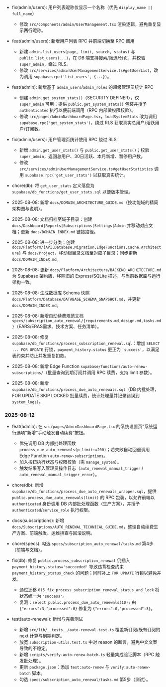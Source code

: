 - fix(admin/users): 用户列表昵称仅显示一个名称（优先 `display_name || full_name`）
  - 修改 `src/components/admin/UserManagement.tsx` 渲染逻辑，避免重复显示两行昵称。
- feat(admin/users): 新增用户列表 RPC 并前端切换至 RPC 调用
  - 新建 `admin.list_users(page, limit, search, status)` 与 `public.list_users(...)`，在 DB 端支持搜索/筛选/分页，并校验 `super_admin`，绕过 RLS。
  - 修改 `src/services/adminUserManagementService.ts#getUserList`，改为调用 `supabase.rpc('list_users', {...})`。
- feat(admin): 新增基于 `admin_users`/`admin_roles` 的超级管理员统计 RPC
  - 创建 `admin.get_system_stats()`（SECURITY DEFINER），仅 `super_admin` 可用；提供 `public.get_system_stats()` 包装并授予 `authenticated` 执行以便前端调用（RPC 内部做权限校验）。
  - 修改 `src/pages/AdminDashboardPage.tsx`，`loadSystemStats` 改为调用 `supabase.rpc('get_system_stats')`，绕过 RLS 获取真实总用户/活跃用户/订阅数。

- fix(admin/users): 用户管理页统计使用 RPC 绕过 RLS
  - 新增 `admin.get_user_stats()` 与 `public.get_user_stats()`；校验 `super_admin`，返回总用户、30日活跃、本月新增、暂停用户数。
  - 修改 `src/services/adminUserManagementService.ts#getUserStatistics` 调用 `supabase.rpc('get_user_stats')` 以获取真实统计。

- chore(db): 将 `get_user_stats` 定义落盘为 `supabase/db_functions/get_user_stats.sql` 以便版本管理。
- 2025-08-08: 新增 `docs/DOMAIN_ARCHITECTURE_GUIDE.md`（按功能域的精简架构图与说明）。
- 2025-08-08: 文档归档至域子目录：创建 `docs/Dashboard|Reports|Subscriptions|Settings|Admin` 并移动对应文档；更新 `docs/DOMAIN_INDEX.md` 链接路径。
- 2025-08-08: 进一步分类：创建 `docs/Platform/{API,Database,Migration,EdgeFunctions,Cache,Architecture}` 与 `docs/Project`，移动根目录文档至对应子目录；同步更新 `docs/DOMAIN_INDEX.md`。
- 2025-08-08: 更新 `docs/Platform/Architecture/BACKEND_ARCHITECTURE.md` 为 Supabase 架构版，移除旧的 Express/SQLite 描述，与当前数据库与运行架构一致。
- 2025-08-08: 生成数据库 Schema 快照 `docs/Platform/Database/DATABASE_SCHEMA_SNAPSHOT.md`，并更新 `docs/DOMAIN_INDEX.md`。
- 2025-08-08: 新增自动续费规范文档 `specs/subscription_auto_renewal/{requirements.md,design.md,tasks.md}`（EARS/ERAS需求、技术方案、任务清单）。
- 2025-08-08: 修复 `supabase/db_functions/process_subscription_renewal.sql`：增加 `SELECT ... FOR UPDATE` 行锁，`payment_history.status` 更正为 `'success'`，以满足表约束并防止并发重复扣款。
- 2025-08-08: 新增 Edge Function `supabase/functions/auto-renew-subscriptions/`（批量查询到期订阅并调用 RPC 续费，支持 limit 参数）。
- 2025-08-08: 新增 `supabase/db_functions/process_due_auto_renewals.sql`（DB 内批处理，FOR UPDATE SKIP LOCKED 批量续费，统计处理量并记录错误到 `system_logs`）。

### 2025-08-12
- feat(admin): 在 `src/pages/AdminDashboardPage.tsx` 的系统设置页“系统运行选项”新增“手动触发自动续费”按钮。
  - 优先调用 DB 内部批处理函数 `process_due_auto_renewals(p_limit:=200)`；若失败自动回退调用 Edge Function `auto-renew-subscriptions`。
  - 加入按钮执行状态与权限校验（需 `manage_system`）。
  - 触发结果写入管理员操作日志（`auto_renewal_manual_trigger` / `auto_renewal_manual_trigger_error`）。

- chore(db): 新增 `supabase/db_functions/process_due_auto_renewals_wrapper.sql`，提供 `public.process_due_auto_renewals(limit)` 的 RPC 包装，以允许前端以 `authenticated` 身份调用 DB 内部批处理函数（生产方案），并授予 `authenticated`/`service_role` 执行权限。

- docs(subscriptions): 新增 `docs/Subscriptions/AUTO_RENEWAL_TECHNICAL_GUIDE.md`，整理自动续费生产方案、前端触发、运维排查与回滚说明。
- chore(specs): 勾选 `specs/subscription_auto_renewal/tasks.md` 第4步（前端与文档）。

- fix(db): 修复 `public.process_subscription_renewal` 仍插入 `payment_history.status='succeeded'` 导致违背检查约束 `payment_history_status_check` 的问题；同时补上 `FOR UPDATE` 行锁以避免并发。
  - 通过迁移 `015_fix_process_subscription_renewal_status_and_lock` 将状态统一为 `'success'`。
  - 复测：`select public.process_due_auto_renewals(10);` 由 `{"errors":3,"processed":0}` 修复为 `{"errors":0,"processed":3}`。

- test(auto-renewal): 新增与完善测试
  - 新增 `src/lib/__tests__/auto-renewal.test.ts` 覆盖新订阅/既有订阅的 next 计算与到期判定。
  - 放宽 `subscription-utils.test.ts` 中对 reason 的断言，避免中文文案导致的不稳定。
  - 新增 `scripts/verify-auto-renew-batch.ts` 轻量集成验证脚本（RPC 触发批处理）。
  - 更新 `package.json`：添加 `test:auto-renew` 与 `verify:auto-renew-batch` 脚本。
  - 勾选 `specs/subscription_auto_renewal/tasks.md` 第5步（测试）。
